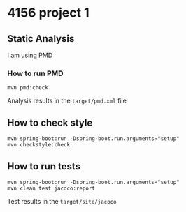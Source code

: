# 4156 project 1
## Static Analysis
I am using PMD

### How to run PMD

```
mvn pmd:check
```

Analysis results in the `target/pmd.xml` file

## How to check style
```
mvn spring-boot:run -Dspring-boot.run.arguments="setup"
mvn checkstyle:check
```
## How to run tests
```
mvn spring-boot:run -Dspring-boot.run.arguments="setup"
mvn clean test jacoco:report
```
Test results in the `target/site/jacoco`